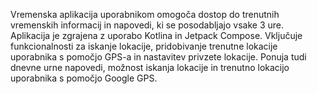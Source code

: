 Vremenska aplikacija uporabnikom omogoča dostop do trenutnih vremenskih informacij in napovedi, ki se posodabljajo vsake 3 ure. 
Aplikacija je zgrajena z uporabo Kotlina in Jetpack Compose. 
Vključuje funkcionalnosti za iskanje lokacije, pridobivanje trenutne lokacije uporabnika s pomočjo GPS-a in nastavitev privzete lokacije.
Ponuja tudi dnevne urne napovedi, možnost iskanja lokacije in trenutno lokacijo uporabnika s pomočjo Google GPS.
